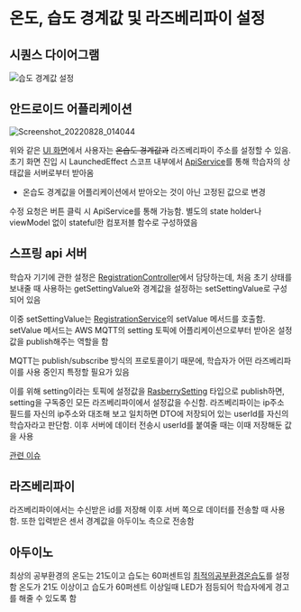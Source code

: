 # 온도, 습도 경계값 및 라즈베리파이 설정
## 시퀀스 다이어그램
![습도 경계값 설정](https://user-images.githubusercontent.com/29668913/187167407-ac64a6d1-1135-47ea-96ac-2e18ef777243.jpg)
## 안드로이드 어플리케이션
![Screenshot_20220828_014044](https://user-images.githubusercontent.com/29668913/187167703-8b7922c6-aae4-4c2a-8cb3-73b83aa780f1.png)

위와 같은 [UI 화면](https://github.com/veryneuron/study_mate_project/blob/main/android_app/app/src/main/java/com/studymate/application/ui/main/UserMachine.kt)에서 사용자는 <s>온습도 경계값과</s> 라즈베리파이 주소를 설정할 수 있음. 초기 화면 진입 시 LaunchedEffect 스코프 내부에서 [ApiService](https://github.com/veryneuron/study_mate_project/blob/main/android_app/app/src/main/java/com/studymate/application/service/ApiService.kt)를 통해 학습자의 상태값을 서버로부터 받아옴

* 온습도 경계값을 어플리케이션에서 받아오는 것이 아닌 고정된 값으로 변경

수정 요청은 버튼 클릭 시 ApiService를 통해 가능함. 별도의 state holder나 viewModel 없이 stateful한 컴포저블 함수로 구성하였음

## 스프링 api 서버
학습자 기기에 관한 설정은 [RegistrationController](https://github.com/veryneuron/study_mate_project/blob/main/server/api/src/main/java/com/studymate/api/user/controller/RegistrationController.java)에서 담당하는데, 처음 초기 상태를 보내줄 때 사용하는 getSettingValue와 경계값을 설정하는 setSettingValue로 구성되어 있음

이중 setSettingValue는 [RegistrationService](https://github.com/veryneuron/study_mate_project/blob/main/server/api/src/main/java/com/studymate/api/user/service/RegistrationService.java)의 setValue 메서드를 호출함. setValue 메서드는 AWS MQTT의 setting 토픽에 어플리케이션으로부터 받아온 설정값을 publish해주는 역할을 함

MQTT는 publish/subscribe 방식의 프로토콜이기 때문에, 학습자가 어떤 라즈베리파이를 사용 중인지 특정할 필요가 있음

이를 위해 setting이라는 토픽에 설정값을 [RasberrySetting](https://github.com/veryneuron/study_mate_project/blob/main/server/api/src/main/java/com/studymate/api/user/dto/RasberrySettingDTO.java) 타입으로 publish하면, setting을 구독중인 모든 라즈베리파이에서 설정값을 수신함. 라즈베리파이는 ip주소 필드를 자신의 ip주소와 대조해 보고 일치하면 DTO에 저장되어 있는 userId를 자신의 학습자라고 판단함. 이후 서버에 데이터 전송시 userId를 붙여줄 때는 이때 저장해둔 값을 사용

[관련 이슈](https://github.com/veryneuron/study_mate_project/issues/3)

## 라즈베리파이
라즈베리파이에서는 수신받은 id를 저장해 이후 서버 쪽으로 데이터를 전송할 때 사용함. 또한 입력받은 센서 경계값을 아두이노 측으로 전송함

## 아두이노
최상의 공부환경의 온도는 21도이고 습도는 60퍼센트임
[최적의공부환경온습도](https://github.com/veryneuron/study_mate_project/blob/main/arduino/temphumidtimer.ino)를 설정함
온도가 21도 이상이고 습도가 60퍼센트 이상일때 LED가 점등되어 학습자에게 경고를 해줄 수 있도록 함

